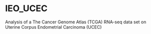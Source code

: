 # IEO_UCEC
Analysis of a The Cancer Genome Atlas (TCGA) RNA-seq data set on Uterine Corpus Endometrial Carcinoma (UCEC)

